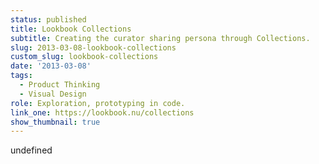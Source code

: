```yaml
---
status: published
title: Lookbook Collections
subtitle: Creating the curator sharing persona through Collections.
slug: 2013-03-08-lookbook-collections
custom_slug: lookbook-collections
date: '2013-03-08'
tags:
  - Product Thinking
  - Visual Design
role: Exploration, prototyping in code.
link_one: https://lookbook.nu/collections
show_thumbnail: true
---
```

undefined